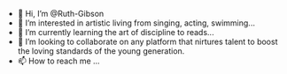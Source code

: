 - 👋 Hi, I’m @Ruth-Gibson
- 👀 I’m interested in artistic living from singing, acting, swimming...
- 🌱 I’m currently learning the art of discipline to reads...
- 💞️ I’m looking to collaborate on any platform that nirtures talent to boost the loving standards of the young generation.
- 📫 How to reach me ...

<!---
Ruth-Gibson/Ruth-Gibson is a ✨ special lady who appreciates art. From singing,acting, bringing dreams to reality. Swimming is a fantastic work out. Would appreciate schronizined swimming.✨ repository because its `README.md` (this file) appears on your GitHub profile.
You can click the Preview link to take a look at your changes.
--->
